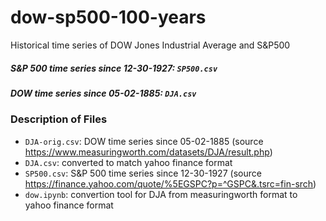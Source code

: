 # dow-sp500-100-years
Historical time series of DOW Jones Industrial Average and S&amp;P500

##### S&P 500 time series since 12-30-1927: `SP500.csv` 
##### DOW time series since 05-02-1885: `DJA.csv`

### Description of Files

- `DJA-orig.csv`: DOW time series since 05-02-1885 (source https://www.measuringworth.com/datasets/DJA/result.php)
- `DJA.csv`: converted to match yahoo finance format
- `SP500.csv`: S&P 500 time series since 12-30-1927 (source https://finance.yahoo.com/quote/%5EGSPC?p=^GSPC&.tsrc=fin-srch)
- `dow.ipynb`: convertion tool for DJA from measuringworth format to yahoo finance format
